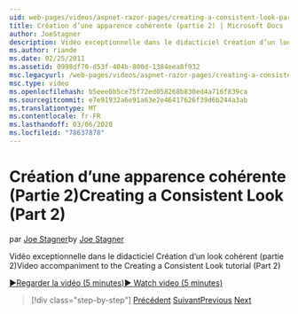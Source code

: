 ```yaml
---
uid: web-pages/videos/aspnet-razor-pages/creating-a-consistent-look-part-2
title: Création d’une apparence cohérente (partie 2) | Microsoft Docs
author: JoeStagner
description: Vidéo exceptionnelle dans le didacticiel Création d’un look cohérent (partie 2)
ms.author: riande
ms.date: 02/25/2011
ms.assetid: 0998df70-d53f-404b-800d-1384eea8f932
msc.legacyurl: /web-pages/videos/aspnet-razor-pages/creating-a-consistent-look-part-2
msc.type: video
ms.openlocfilehash: b5eee0b5ce75f72ed058268b830ed4a716f839ca
ms.sourcegitcommit: e7e91932a6e91a63e2e46417626f39d6b244a3ab
ms.translationtype: MT
ms.contentlocale: fr-FR
ms.lasthandoff: 03/06/2020
ms.locfileid: "78637878"
---
```

# <a name="creating-a-consistent-look-part-2"></a><span data-ttu-id="76041-103">Création d’une apparence cohérente (Partie 2)</span><span class="sxs-lookup"><span data-stu-id="76041-103">Creating a Consistent Look (Part 2)</span></span>

<span data-ttu-id="76041-104">par [Joe Stagner](https://github.com/JoeStagner)</span><span class="sxs-lookup"><span data-stu-id="76041-104">by [Joe Stagner](https://github.com/JoeStagner)</span></span>

<span data-ttu-id="76041-105">Vidéo exceptionnelle dans le didacticiel Création d’un look cohérent (partie 2)</span><span class="sxs-lookup"><span data-stu-id="76041-105">Video accompaniment to the Creating a Consistent Look tutorial (Part 2)</span></span>

<span data-ttu-id="76041-106">[&#9654;Regarder la vidéo (5 minutes)](https://channel9.msdn.com/Blogs/ASP-NET-Site-Videos/creating-a-consistent-look-(part-2))</span><span class="sxs-lookup"><span data-stu-id="76041-106">[&#9654; Watch video (5 minutes)](https://channel9.msdn.com/Blogs/ASP-NET-Site-Videos/creating-a-consistent-look-(part-2))</span></span>

> [!div class="step-by-step"]
> <span data-ttu-id="76041-107">[Précédent](creating-a-consistent-look-part-1.md)
> [Suivant](working-with-forms-part-1.md)</span><span class="sxs-lookup"><span data-stu-id="76041-107">[Previous](creating-a-consistent-look-part-1.md)
[Next](working-with-forms-part-1.md)</span></span>
